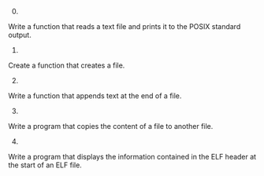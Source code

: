 0.
Write a function that reads a text file and prints it to the POSIX standard output.

1.
Create a function that creates a file.

2.
Write a function that appends text at the end of a file.

3.
Write a program that copies the content of a file to another file.

4.
Write a program that displays the information contained in the ELF header at the start of an ELF file.